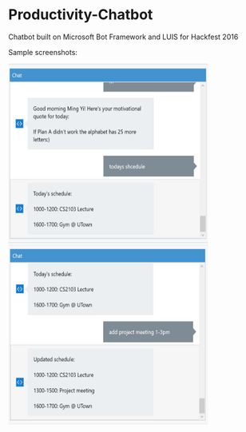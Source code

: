 # Productivity-Chatbot

Chatbot built on Microsoft Bot Framework and LUIS for Hackfest 2016

Sample screenshots:

<img src="ss1.png" width="400" height="360"><img src="ss2.png" width="400" height="360">

